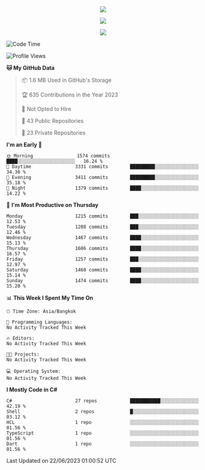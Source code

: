 <p align="center">
  <a href="say-hi.gif"> 
    <img align="center" src="say-hi.gif"/>
  </a>
</p>
<p align="center">
  <a href="https://github.com/htthinh1999">
    <img align="center" src="https://github-readme-stats-kappa-pink.vercel.app/api?username=htthinh1999&show_icons=true&count_private=true&theme=dracula"/>
  </a>
</p>
<p align="center">
  <a href="https://github.com/htthinh1999">
    <img src="https://github-readme-stats-kappa-pink.vercel.app/api/top-langs/?username=htthinh1999&layout=compact&langs_count=6&count_private=true&hide=tsql,hlsl,glsl,shaderlab&theme=dracula"/>
  </a>
</p>

<!--START_SECTION:waka-->
![Code Time](http://img.shields.io/badge/Code%20Time-0%20secs-blue)

![Profile Views](http://img.shields.io/badge/Profile%20Views-3-blue)

**🐱 My GitHub Data** 

> 📦 1.6 MB Used in GitHub's Storage 
 > 
> 🏆 635 Contributions in the Year 2023
 > 
> 🚫 Not Opted to Hire
 > 
> 📜 43 Public Repositories 
 > 
> 🔑 23 Private Repositories 
 > 
**I'm an Early 🐤** 

```text
🌞 Morning                1574 commits        ████░░░░░░░░░░░░░░░░░░░░░   16.24 % 
🌆 Daytime                3331 commits        █████████░░░░░░░░░░░░░░░░   34.36 % 
🌃 Evening                3411 commits        █████████░░░░░░░░░░░░░░░░   35.18 % 
🌙 Night                  1379 commits        ████░░░░░░░░░░░░░░░░░░░░░   14.22 % 
```
📅 **I'm Most Productive on Thursday** 

```text
Monday                   1215 commits        ███░░░░░░░░░░░░░░░░░░░░░░   12.53 % 
Tuesday                  1208 commits        ███░░░░░░░░░░░░░░░░░░░░░░   12.46 % 
Wednesday                1467 commits        ████░░░░░░░░░░░░░░░░░░░░░   15.13 % 
Thursday                 1606 commits        ████░░░░░░░░░░░░░░░░░░░░░   16.57 % 
Friday                   1257 commits        ███░░░░░░░░░░░░░░░░░░░░░░   12.97 % 
Saturday                 1468 commits        ████░░░░░░░░░░░░░░░░░░░░░   15.14 % 
Sunday                   1474 commits        ████░░░░░░░░░░░░░░░░░░░░░   15.20 % 
```


📊 **This Week I Spent My Time On** 

```text
🕑︎ Time Zone: Asia/Bangkok

💬 Programming Languages: 
No Activity Tracked This Week

🔥 Editors: 
No Activity Tracked This Week

🐱‍💻 Projects: 
No Activity Tracked This Week

💻 Operating System: 
No Activity Tracked This Week
```

**I Mostly Code in C#** 

```text
C#                       27 repos            ███████████░░░░░░░░░░░░░░   42.19 % 
Shell                    2 repos             █░░░░░░░░░░░░░░░░░░░░░░░░   03.12 % 
HCL                      1 repo              ░░░░░░░░░░░░░░░░░░░░░░░░░   01.56 % 
TypeScript               1 repo              ░░░░░░░░░░░░░░░░░░░░░░░░░   01.56 % 
Dart                     1 repo              ░░░░░░░░░░░░░░░░░░░░░░░░░   01.56 % 
```




 Last Updated on 22/06/2023 01:00:52 UTC
<!--END_SECTION:waka-->

